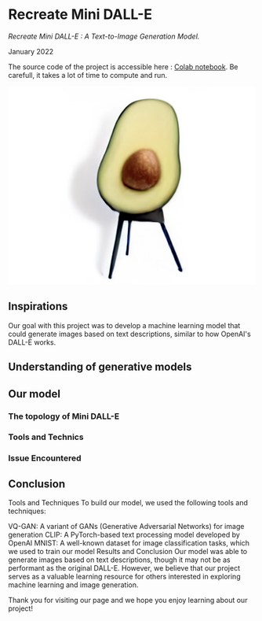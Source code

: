 # Recreate Mini DALL-E
*Recreate Mini DALL-E : A Text-to-Image Generation Model.*

January 2022

The source code of the project is accessible here : [Colab notebook](https://colab.research.google.com/drive/1s1L8Myrl24q40SB87AP0Bp-iCDhhlzPP?usp=sharing). Be carefull, it takes a lot of time to compute and run.

![Mini Dall-e example](/project_6.jpg)


## Inspirations
Our goal with this project was to develop a machine learning model that could generate images based on text descriptions, similar to how OpenAI's DALL-E works. 

## Understanding of generative models

## Our model
### The topology of Mini DALL-E
### Tools and Technics
### Issue Encountered
## Conclusion



Tools and Techniques
To build our model, we used the following tools and techniques:

VQ-GAN: A variant of GANs (Generative Adversarial Networks) for image generation
CLIP: A PyTorch-based text processing model developed by OpenAI
MNIST: A well-known dataset for image classification tasks, which we used to train our model
Results and Conclusion
Our model was able to generate images based on text descriptions, though it may not be as performant as the original DALL-E. However, we believe that our project serves as a valuable learning resource for others interested in exploring machine learning and image generation.

Thank you for visiting our page and we hope you enjoy learning about our project!